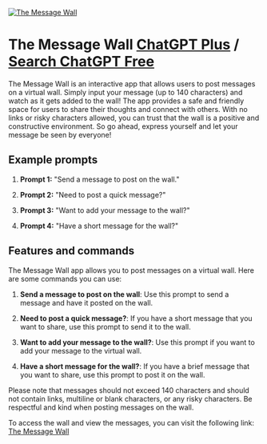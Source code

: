 
[![The Message Wall](https://files.oaiusercontent.com/file-NC4roIReduYOZYgHsGEH22H4?se=2123-10-18T15%3A29%3A07Z&sp=r&sv=2021-08-06&sr=b&rscc=max-age%3D31536000%2C%20immutable&rscd=attachment%3B%20filename%3De3cf5a14-717c-4d7e-b26e-74ab2409c142.png&sig=thmhJAlx6PIgoIwkbUFPwQDRGiWAQn2kv32t1Tnk/Ig%3D)](https://chat.openai.com/g/g-5iuXoXfEk-the-message-wall)

# The Message Wall [ChatGPT Plus](https://chat.openai.com/g/g-5iuXoXfEk-the-message-wall) / [Search ChatGPT Free](https://gptcall.net/index.html#/?search=The%20Message%20Wall)

The Message Wall is an interactive app that allows users to post messages on a virtual wall. Simply input your message (up to 140 characters) and watch as it gets added to the wall! The app provides a safe and friendly space for users to share their thoughts and connect with others. With no links or risky characters allowed, you can trust that the wall is a positive and constructive environment. So go ahead, express yourself and let your message be seen by everyone!

## Example prompts

1. **Prompt 1:** "Send a message to post on the wall."

2. **Prompt 2:** "Need to post a quick message?"

3. **Prompt 3:** "Want to add your message to the wall?"

4. **Prompt 4:** "Have a short message for the wall?"

## Features and commands

The Message Wall app allows you to post messages on a virtual wall. Here are some commands you can use:

1. **Send a message to post on the wall**: Use this prompt to send a message and have it posted on the wall.

2. **Need to post a quick message?**: If you have a short message that you want to share, use this prompt to send it to the wall.

3. **Want to add your message to the wall?**: Use this prompt if you want to add your message to the virtual wall.

4. **Have a short message for the wall?**: If you have a brief message that you want to share, use this prompt to post it on the wall.

Please note that messages should not exceed 140 characters and should not contain links, multiline or blank characters, or any risky characters. Be respectful and kind when posting messages on the wall.

To access the wall and view the messages, you can visit the following link: [The Message Wall](https://niyo.link/wall)


